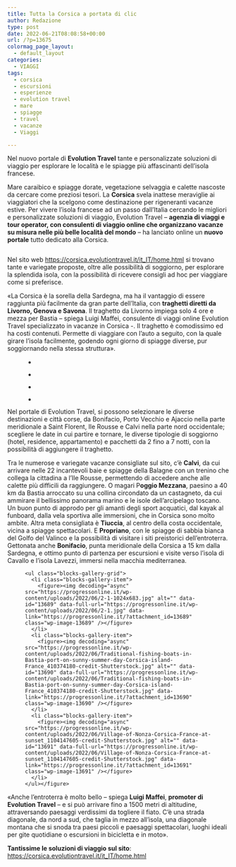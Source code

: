 ```yaml
---
title: Tutta la Corsica a portata di clic
author: Redazione
type: post
date: 2022-06-21T08:08:58+00:00
url: /?p=13675
colormag_page_layout:
  - default_layout
categories:
  - VIAGGI
tags:
  - corsica
  - escursioni
  - esperienze
  - evolution travel
  - mare
  - spiagge
  - travel
  - vacanze
  - Viaggi

---
```

Nel nuovo portale di **Evolution Travel** tante e personalizzate soluzioni di viaggio per esplorare le località e le spiagge più affascinanti dell’isola francese.

Mare caraibico e spiagge dorate, vegetazione selvaggia e calette nascoste da cercare come preziosi tesori. La **Corsica** svela inattese meraviglie ai viaggiatori che la scelgono come destinazione per rigeneranti vacanze estive. Per vivere l’isola francese ad un passo dall’Italia cercando le migliori e personalizzate soluzioni di viaggio, Evolution Travel &#8211; **agenzia di viaggi e tour operator, con consulenti di viaggio online che organizzano vacanze su misura nelle più belle località del mondo** – ha lanciato online un **nuovo portale** tutto dedicato alla Corsica.<figure class="wp-block-image size-large">

<img decoding="async" src="https://progressonline.it/wp-content/uploads/2022/06/7-1024x684.jpg" alt="" class="wp-image-13680" /> </figure> 

  
Nel sito web <a href="https://corsica.evolutiontravel.it/it_IT/home.html" target="_blank" rel="noreferrer noopener">https://corsica.evolutiontravel.it/it_IT/home.html</a> si trovano tante e variegate proposte, oltre alle possibilità di soggiorno, per esplorare la splendida isola, con la possibilità di ricevere consigli ad hoc per viaggiare come si preferisce.

  
«La Corsica è la sorella della Sardegna, ma ha il vantaggio di essere raggiunta più facilmente da gran parte dell’Italia, con **traghetti diretti da Livorno, Genova e Savona**. Il traghetto da Livorno impiega solo 4 ore e mezza per Bastia – spiega Luigi Maffei, consulente di viaggi online Evolution Travel specializzato in vacanze in Corsica -. Il traghetto è comodissimo ed ha costi contenuti. Permette di viaggiare con l’auto a seguito, con la quale girare l’isola facilmente, godendo ogni giorno di spiagge diverse, pur soggiornando nella stessa struttura».  
<figure class="wp-block-gallery columns-3 is-cropped wp-block-gallery-7 is-layout-flex wp-block-gallery-is-layout-flex">

<ul class="blocks-gallery-grid">
  <li class="blocks-gallery-item">
    <figure><img decoding="async" src="https://progressonline.it/wp-content/uploads/2022/06/3-1024x683.jpg" alt="" data-id="13682" data-full-url="https://progressonline.it/wp-content/uploads/2022/06/3.jpg" data-link="https://progressonline.it/?attachment_id=13682" class="wp-image-13682" /></figure>
  </li>
  <li class="blocks-gallery-item">
    <figure><img decoding="async" src="https://progressonline.it/wp-content/uploads/2022/06/4-1024x683.jpg" alt="" data-id="13683" data-full-url="https://progressonline.it/wp-content/uploads/2022/06/4-scaled.jpg" data-link="https://progressonline.it/?attachment_id=13683" class="wp-image-13683" /></figure>
  </li>
  <li class="blocks-gallery-item">
    <figure><img decoding="async" src="https://progressonline.it/wp-content/uploads/2022/06/5-1024x683.jpg" alt="" data-id="13684" data-full-url="https://progressonline.it/wp-content/uploads/2022/06/5.jpg" data-link="https://progressonline.it/?attachment_id=13684" class="wp-image-13684" /></figure>
  </li>
  <li class="blocks-gallery-item">
    <figure><img decoding="async" src="https://progressonline.it/wp-content/uploads/2022/06/6.jpg" alt="" data-id="13685" data-full-url="https://progressonline.it/wp-content/uploads/2022/06/6.jpg" data-link="https://progressonline.it/?attachment_id=13685" class="wp-image-13685" /></figure>
  </li>
</ul></figure> 

Nel portale di Evolution Travel, si possono selezionare le diverse destinazioni e città corse, da Bonifacio, Porto Vecchio e Ajaccio nella parte meridionale a Saint Florent, Ile Rousse e Calvi nella parte nord occidentale; scegliere le date in cui partire e tornare, le diverse tipologie di soggiorno (hotel, residence, appartamento) e pacchetti da 2 fino a 7 notti, con la possibilità di aggiungere il traghetto.

  
Tra le numerose e variegate vacanze consigliate sul sito, c’è **Calvi**, da cui arrivare nelle 22 incantevoli baie e spiagge della Balagne con un trenino che collega la cittadina a l’Ile Rousse, permettendo di accedere anche alle calette più difficili da raggiungere. O magari P**oggio Mezzana**, paesino a 40 km da Bastia arroccato su una collina circondato da un castagneto, da cui ammirare il bellissimo panorama marino e le isole dell’arcipelago toscano. Un buon punto di approdo per gli amanti degli sport acquatici, dal kayak al funboard, dalla vela sportiva alle immersioni, che in Corsica sono molto ambite. Altra meta consigliata è **Tiuccia**, al centro della costa occidentale, vicina a spiagge spettacolari. E **Propriano**, con le spiagge di sabbia bianca del Golfo del Valinco e la possibilità di visitare i siti preistorici dell’entroterra. Gettonata anche **Bonifacio**, punta meridionale della Corsica a 15 km dalla Sardegna, e ottimo punto di partenza per escursioni e visite verso l’isola di Cavallo e l’isola Lavezzi, immersi nella macchia mediterranea.

<div class="wp-block-columns is-layout-flex wp-container-12 wp-block-columns-is-layout-flex">
  <div class="wp-block-column is-layout-flow wp-block-column-is-layout-flow" style="flex-basis:100%">
    <figure class="wp-block-gallery columns-3 is-cropped wp-block-gallery-9 is-layout-flex wp-block-gallery-is-layout-flex">
    
    <ul class="blocks-gallery-grid">
      <li class="blocks-gallery-item">
        <figure><img decoding="async" src="https://progressonline.it/wp-content/uploads/2022/06/2-1-1024x683.jpg" alt="" data-id="13689" data-full-url="https://progressonline.it/wp-content/uploads/2022/06/2-1.jpg" data-link="https://progressonline.it/?attachment_id=13689" class="wp-image-13689" /></figure>
      </li>
      <li class="blocks-gallery-item">
        <figure><img decoding="async" src="https://progressonline.it/wp-content/uploads/2022/06/Traditional-fishing-boats-in-Bastia-port-on-sunny-summer-day-Corsica-island-France_410374180-credit-Shutterstock.jpg" alt="" data-id="13690" data-full-url="https://progressonline.it/wp-content/uploads/2022/06/Traditional-fishing-boats-in-Bastia-port-on-sunny-summer-day-Corsica-island-France_410374180-credit-Shutterstock.jpg" data-link="https://progressonline.it/?attachment_id=13690" class="wp-image-13690" /></figure>
      </li>
      <li class="blocks-gallery-item">
        <figure><img decoding="async" src="https://progressonline.it/wp-content/uploads/2022/06/Village-of-Nonza-Corsica-France-at-sunset_1104147605-credit-Shutterstock.jpg" alt="" data-id="13691" data-full-url="https://progressonline.it/wp-content/uploads/2022/06/Village-of-Nonza-Corsica-France-at-sunset_1104147605-credit-Shutterstock.jpg" data-link="https://progressonline.it/?attachment_id=13691" class="wp-image-13691" /></figure>
      </li>
    </ul></figure>
  </div>
</div>

  
«Anche l’entroterra è molto bello – spiega **Luigi Maffei**, **promoter di Evolution Travel** – e si può arrivare fino a 1500 metri di altitudine, attraversando paesaggi verdissimi da togliere il fiato. C’è una strada diagonale, da nord a sud, che taglia in mezzo all’isola, una diagonale montana che si snoda tra paesi piccoli e paesaggi spettacolari, luoghi ideali per gite quotidiane o escursioni in bicicletta e in moto». 

**Tantissime le soluzioni di viaggio sul sito**: <a href="https://corsica.evolutiontravel.it/it_IT/home.html" target="_blank" rel="noreferrer noopener">https://corsica.evolutiontravel.it/it_IT/home.html</a>